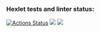 ### Hexlet tests and linter status:
[![Actions Status](https://github.com/sssspoddub/python-project-49/actions/workflows/hexlet-check.yml/badge.svg)](https://github.com/sssspoddub/python-project-49/actions)
<a href="https://codeclimate.com/github/sssspoddub/python-project-49/maintainability"><img src="https://api.codeclimate.com/v1/badges/a8dae01847867e1f7921/maintainability" /></a>
<a href="https://asciinema.org/a/kuUbtvEaECGkeZQb2rlxwkZqu" target="_blank"><img src="https://asciinema.org/a/kuUbtvEaECGkeZQb2rlxwkZqu.svg" /></a>
